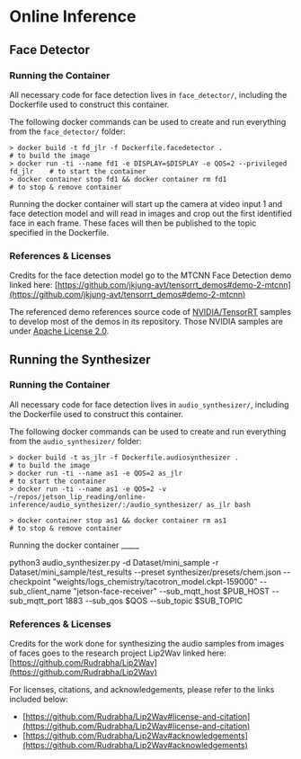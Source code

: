 # Online Inference

## Face Detector

### Running the Container

All necessary code for face detection lives in `face_detector/`, including the Dockerfile used to construct this container. 

The following docker commands can be used to create and run everything from the `face_detector/` folder:
```
> docker build -t fd_jlr -f Dockerfile.facedetector .                           # to build the image
> docker run -ti --name fd1 -e DISPLAY=$DISPLAY -e QOS=2 --privileged fd_jlr    # to start the container
> docker container stop fd1 && docker container rm fd1                          # to stop & remove container
```

Running the docker container will start up the camera at video input 1 and face detection model and will read in images and crop out the first identified face in each frame. These faces will then be published to the topic specified in the Dockerfile. 

### References & Licenses

Credits for the face detection model go to the MTCNN Face Detection demo linked here: [https://github.com/jkjung-avt/tensorrt_demos#demo-2-mtcnn](https://github.com/jkjung-avt/tensorrt_demos#demo-2-mtcnn)

The referenced demo references source code of [NVIDIA/TensorRT](https://github.com/NVIDIA/TensorRT) samples to develop most of the demos in its repository. Those NVIDIA samples are under [Apache License 2.0](https://github.com/NVIDIA/TensorRT/blob/master/LICENSE).


## Running the Synthesizer

### Running the Container

All necessary code for face detection lives in `audio_synthesizer/`, including the Dockerfile used to construct this container. 

The following docker commands can be used to create and run everything from the `audio_synthesizer/` folder:
```
> docker build -t as_jlr -f Dockerfile.audiosynthesizer .                       # to build the image
> docker run -ti --name as1 -e QOS=2 as_jlr                                     # to start the container
> docker run -ti --name as1 -e QOS=2 -v ~/repos/jetson_lip_reading/online-inference/audio_synthesizer/:/audio_synthesizer/ as_jlr bash              

> docker container stop as1 && docker container rm as1                          # to stop & remove container
```

Running the docker container _____

python3 audio_synthesizer.py -d Dataset/mini_sample -r Dataset/mini_sample/test_results --preset synthesizer/presets/chem.json --checkpoint "weights/logs_chemistry/tacotron_model.ckpt-159000" --sub_client_name "jetson-face-receiver" --sub_mqtt_host $PUB_HOST --sub_mqtt_port 1883 --sub_qos $QOS --sub_topic $SUB_TOPIC

### References & Licenses

Credits for the work done for synthesizing the audio samples from images of faces goes to the research project Lip2Wav linked here: [https://github.com/Rudrabha/Lip2Wav](https://github.com/Rudrabha/Lip2Wav)

For licenses, citations, and acknowledgements, please refer to the links included below:
* [https://github.com/Rudrabha/Lip2Wav#license-and-citation](https://github.com/Rudrabha/Lip2Wav#license-and-citation)
* [https://github.com/Rudrabha/Lip2Wav#acknowledgements](https://github.com/Rudrabha/Lip2Wav#acknowledgements)




